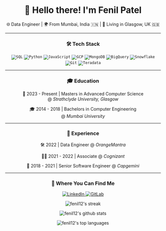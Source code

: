<h1 align="center">👋 Hello there! I'm Fenil Patel</h1>
<p align="center">🌐 Data Engineer | 🌍 From Mumbai, India 🇮🇳 | 🏡 Living in Glasgow, UK 🇬🇧</p>

---

<h3 align="center">🛠 Tech Stack</h3>

<p align="center">
  <code><img alt="SQL" src="https://img.shields.io/badge/-SQL-336791?style=flat-square&logo=sql&logoColor=black" /></code>
  <code><img alt="Python" src="https://img.shields.io/badge/-Python-3776AB?style=flat-square&logo=python&logoColor=black" /></code>
  <code><img alt="JavaScript" src="https://img.shields.io/badge/-JavaScript-F7DF1E?style=flat-square&logo=javascript&logoColor=black" /></code>
  <code><img alt="GCP" src="https://img.shields.io/badge/-GCP-4285F4?style=flat-square&logo=google-cloud&logoColor=black" /></code>
  <code><img alt="MongoDB" src="https://img.shields.io/badge/-MongoDB-13aa52?style=flat-square&logo=mongodb&logoColor=black" /></code>
  <code><img alt="BigQuery" src="https://img.shields.io/badge/-BigQuery-4285F4?style=flat-square&logo=google-cloud&logoColor=black" /></code>
  <code><img alt="Snowflake" src="https://img.shields.io/badge/-Snowflake-29B3EF?style=flat-square&logo=snowflake&logoColor=black" /></code>
  <code><img alt="Git" src="https://img.shields.io/badge/-Git-F05032?style=flat-square&logo=git&logoColor=black" /></code>
  <code><img alt="Teradata" src="https://img.shields.io/badge/-Teradata-F58021?style=flat-square&logo=teradata&logoColor=black" /></code>
</p>

---

<h3 align="center">🎓 Education</h3>

<p align="center">
  📖 2023 - Present | Masters in Advanced Computer Science <br> @ <i>Strathclyde University, Glasgow</i>
</p>
<p align="center">
  🎓 2014 - 2018 | Bachelors in Computer Engineering <br> @ <i>Mumbai University</i>
</p>

---

<h3 align="center">💼 Experience</h3>

<p align="center">
  🛠 2022 | Data Engineer @ <i>OrangeMantra</i>
</p>
<p align="center">
  👨‍💻 2021 - 2022 | Associate @ <i>Cognizant</i>
</p>
<p align="center">
  🚀 2018 - 2021 | Senior Software Engineer @ <i>Capgemini</i>
</p>

---

<h3 align="center">🚀 Where You Can Find Me</h3>

<p align="center">
  <a href="https://www.linkedin.com/in/fenil1212" target="_blank">
    <img alt="LinkedIn" src="https://img.shields.io/badge/linkedin-%230077B5.svg?&style=flat-square&logo=linkedin&logoColor=white" />
  </a>
  <a href="https://gitlab.com/users/fenil12/projects" target="_blank">
    <img alt="GitLab" src="https://img.shields.io/badge/gitlab-%23181717.svg?&style=flat-square&logo=gitlab&logoColor=white" />
  </a>
</p>


<p align="center">
  <img src="http://github-readme-streak-stats.herokuapp.com?user=fenil12&theme=radical" alt="fenil12's streak" />
</p>

<p align="center">
  <img src="https://github-readme-stats.vercel.app/api?username=fenil12&count_private=true&show_icons=true&theme=radical&hide=stars" alt="fenil12's github stats" />
</p>

<p align="center">
  <img src="https://github-readme-stats.vercel.app/api/top-langs/?username=fenil12&layout=compact&theme=radical" alt="fenil12's top languages" />
</p>
